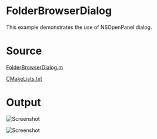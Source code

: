 # FolderBrowserDialog

This example demonstrates the use of NSOpenPanel dialog.

# Source

[FolderBrowserDialog.m](./FolderBrowserDialog.m)

[CMakeLists.txt](./CMakeLists.txt)

# Output

![Screenshot](../../../docs/Pictures/FolderBrowserDialog.png)

![Screenshot](../../../docs/Pictures/FolderBrowserDialogDark.png)
